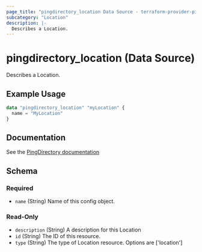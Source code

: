```yaml
---
page_title: "pingdirectory_location Data Source - terraform-provider-pingdirectory"
subcategory: "Location"
description: |-
  Describes a Location.
---
```


# pingdirectory_location (Data Source)

Describes a Location.

## Example Usage

```terraform
data "pingdirectory_location" "myLocation" {
  name = "MyLocation"
}
```

## Documentation
See the [PingDirectory documentation](https://docs.pingidentity.com/r/en-us/pingdirectory-93/pd_proxy_config_locations)

<!-- schema generated by tfplugindocs -->
## Schema

### Required

- `name` (String) Name of this config object.

### Read-Only

- `description` (String) A description for this Location
- `id` (String) The ID of this resource.
- `type` (String) The type of Location resource. Options are ['location']

